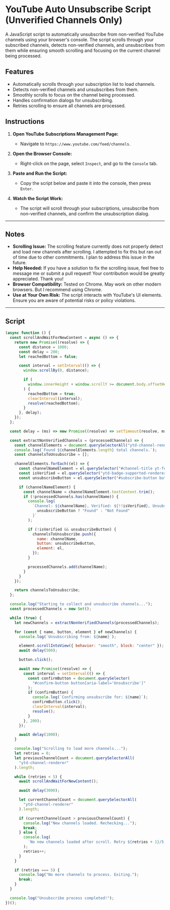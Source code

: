 # YouTube Auto Unsubscribe Script (Unverified Channels Only)

A JavaScript script to automatically unsubscribe from non-verified YouTube channels using your browser's console. The script scrolls through your subscribed channels, detects non-verified channels, and unsubscribes from them while ensuring smooth scrolling and focusing on the current channel being processed.

## Features

- Automatically scrolls through your subscription list to load channels.
- Detects non-verified channels and unsubscribes from them.
- Smoothly scrolls to focus on the channel being processed.
- Handles confirmation dialogs for unsubscribing.
- Retries scrolling to ensure all channels are processed.

## Instructions

1. **Open YouTube Subscriptions Management Page:**
   - Navigate to `https://www.youtube.com/feed/channels`.

2. **Open the Browser Console:**
   - Right-click on the page, select `Inspect`, and go to the `Console` tab.

3. **Paste and Run the Script:**
   - Copy the script below and paste it into the console, then press `Enter`.

4. **Watch the Script Work:**
   - The script will scroll through your subscriptions, unsubscribe from non-verified channels, and confirm the unsubscription dialog.

---

## Notes

- **Scrolling Issue:** The scrolling feature currently does not properly detect and load new channels after scrolling. I attempted to fix this but ran out of time due to other commitments. I plan to address this issue in the future.
- **Help Needed:** If you have a solution to fix the scrolling issue, feel free to message me or submit a pull request! Your contribution would be greatly appreciated. Thank you!
- **Browser Compatibility:** Tested on Chrome. May work on other modern browsers. But I recommend using Chrome.
- **Use at Your Own Risk:** The script interacts with YouTube's UI elements. Ensure you are aware of potential risks or policy violations.

---

## Script

```javascript
(async function () {
  const scrollAndWaitForNewContent = async () => {
    return new Promise((resolve) => {
      const distance = 1000; 
      const delay = 200; 
      let reachedBottom = false;

      const interval = setInterval(() => {
        window.scrollBy(0, distance);

        if (
          window.innerHeight + window.scrollY >= document.body.offsetHeight
        ) {
          reachedBottom = true;
          clearInterval(interval);
          resolve(reachedBottom);
        }
      }, delay);
    });
  };

  const delay = (ms) => new Promise((resolve) => setTimeout(resolve, ms));

  const extractNonVerifiedChannels = (processedChannels) => {
    const channelElements = document.querySelectorAll("ytd-channel-renderer");
    console.log(`Found ${channelElements.length} total channels.`);
    const channelsToUnsubscribe = [];

    channelElements.forEach((el) => {
      const channelNameElement = el.querySelector("#channel-title yt-formatted-string");
      const isVerified = el.querySelector("ytd-badge-supported-renderer:not([hidden])");
      const unsubscribeButton = el.querySelector("#subscribe-button button[aria-label^='Unsubscribe']");

      if (channelNameElement) {
        const channelName = channelNameElement.textContent.trim();
        if (!processedChannels.has(channelName)) {
          console.log(
            `Channel: ${channelName}, Verified: ${!!isVerified}, Unsubscribe Button: ${
              unsubscribeButton ? "Found" : "Not Found"
            }`
          );

          if (!isVerified && unsubscribeButton) {
            channelsToUnsubscribe.push({
              name: channelName,
              button: unsubscribeButton,
              element: el, 
            });
          }

          processedChannels.add(channelName);
        }
      }
    });

    return channelsToUnsubscribe;
  };

  console.log("Starting to collect and unsubscribe channels...");
  const processedChannels = new Set();

  while (true) {
    let newChannels = extractNonVerifiedChannels(processedChannels);

    for (const { name, button, element } of newChannels) {
      console.log(`Unsubscribing from: ${name}`);

      element.scrollIntoView({ behavior: "smooth", block: "center" });
      await delay(500); 

      button.click(); 

      await new Promise((resolve) => {
        const interval = setInterval(() => {
          const confirmButton = document.querySelector(
            "#confirm-button button[aria-label='Unsubscribe']"
          );
          if (confirmButton) {
            console.log(`Confirming unsubscribe for: ${name}`);
            confirmButton.click();
            clearInterval(interval);
            resolve();
          }
        }, 200); 
      });

      await delay(1000);
    }

    console.log("Scrolling to load more channels...");
    let retries = 0;
    let previousChannelCount = document.querySelectorAll(
      "ytd-channel-renderer"
    ).length;

    while (retries < 5) {
      await scrollAndWaitForNewContent();

      await delay(3000);

      let currentChannelCount = document.querySelectorAll(
        "ytd-channel-renderer"
      ).length;

      if (currentChannelCount > previousChannelCount) {
        console.log("New channels loaded. Rechecking...");
        break;
      } else {
        console.log(
          `No new channels loaded after scroll. Retry ${retries + 1}/5...`
        );
        retries++;
      }
    }

    if (retries === 5) {
      console.log("No more channels to process. Exiting.");
      break;
    }
  }

  console.log("Unsubscribe process completed!");
})();

